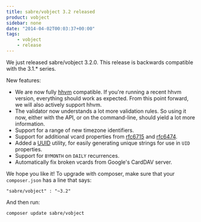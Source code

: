 ```yaml
---
title: sabre/vobject 3.2 released
product: vobject
sidebar: none
date: "2014-04-02T00:03:37+00:00"
tags:
    - vobject
    - release
---
```


We just released sabre/vobject 3.2.0. This release is backwards compatible
with the 3.1.* series.

New features:

* We are now fully [hhvm][1] compatible. If you're running a recent hhvm
  version, everything should work as expected. From this point forward, we
  will also actively support hhvm.
* The validator now understands a lot more validation rules. So using it now,
  either with the API, or on the command-line, should yield a lot more
  information.
* Support for a range of new timezone identifiers.
* Support for additional vcard properties from [rfc6715][2] and [rfc6474][3].
* Added a [UUID][4] utility, for easily generating unique strings for use in
  `UID` properties.
* Support for `BYMONTH` on `DAILY` recurrences.
* Automatically fix broken vcards from Google's CardDAV server.

We hope you like it! To upgrade with composer, make sure that your
`composer.json` has a line that says:

    "sabre/vobject" : "~3.2"

And then run:

    composer update sabre/vobject

[1]: https://hhvm.com/
[2]: https://tools.ietf.org/html/rfc6715
[3]: https://tools.ietf.org/html/rfc6474.
[4]: https://en.wikipedia.org/wiki/Universally_unique_identifier
